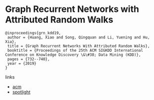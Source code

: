 # Graph Recurrent Networks with Attributed Random Walks

```
@inproceedings{grn_kdd19,
 author = {Huang, Xiao and Song, Qingquan and Li, Yuening and Hu, Xia},
 title = {Graph Recurrent Networks With Attributed Random Walks},
 booktitle = {Proceedings of the 25th ACM SIGKDD International Conference on Knowledge Discovery \&\#38; Data Mining (KDD)},
 pages = {732--740},
 year = {2019}
}
```

links
- [acm](https://dl.acm.org/citation.cfm?id=3292500.3330941)
- [spotlight](https://www.youtube.com/watch?v=18WfGRA383k)

